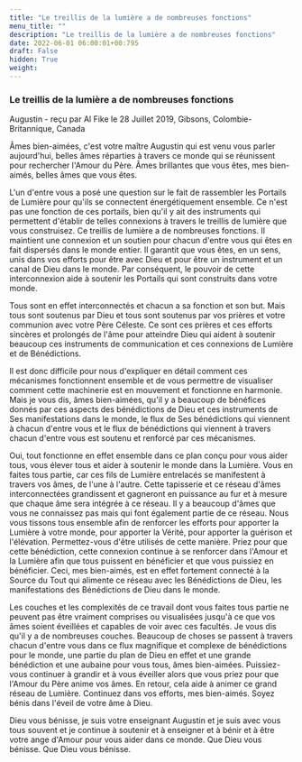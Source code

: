 ```yaml
---
title: "Le treillis de la lumière a de nombreuses fonctions"
menu_title: ""
description: "Le treillis de la lumière a de nombreuses fonctions"
date: 2022-06-01 06:00:01+00:795
draft: False
hidden: True
weight:
---
```

### Le treillis de la lumière a de nombreuses fonctions

Augustin - reçu par Al Fike le 28 Juillet 2019, Gibsons, Colombie-Britannique, Canada

Âmes bien-aimées, c'est votre maître Augustin qui est venu vous parler aujourd'hui, belles âmes réparties à travers ce monde qui se réunissent pour rechercher l'Amour du Père. Âmes brillantes que vous êtes, mes bien-aimés, belles âmes que vous êtes.

L'un d'entre vous a posé une question sur le fait de rassembler les Portails de Lumière pour qu'ils se connectent énergétiquement ensemble. Ce n'est pas une fonction de ces portails, bien qu'il y ait des instruments qui permettent d'établir de telles connexions à travers le treillis de lumière que vous construisez. Ce treillis de lumière a de nombreuses fonctions. Il maintient une connexion et un soutien pour chacun d'entre vous qui êtes en fait dispersés dans le monde entier. Il garantit que vous êtes, en un sens, unis dans vos efforts pour être avec Dieu et pour être un instrument et un canal de Dieu dans le monde. Par conséquent, le pouvoir de cette interconnexion aide à soutenir les Portails qui sont construits dans votre monde.

Tous sont en effet interconnectés et chacun a sa fonction et son but. Mais tous sont soutenus par Dieu et tous sont soutenus par vos prières et votre communion avec votre Père Céleste. Ce sont ces prières et ces efforts sincères et prolongés de l'âme pour atteindre Dieu qui aident à soutenir beaucoup ces instruments de communication et ces connexions de Lumière et de Bénédictions.

Il est donc difficile pour nous d'expliquer en détail comment ces mécanismes fonctionnent ensemble et de vous permettre de visualiser comment cette machinerie est en mouvement et fonctionne en harmonie. Mais je vous dis, âmes bien-aimées, qu'il y a beaucoup de bénéfices donnés par ces aspects des bénédictions de Dieu et ces instruments de Ses manifestations dans le monde, le flux de Ses bénédictions qui viennent à chacun d'entre vous et le flux de bénédictions qui viennent à travers chacun d'entre vous est soutenu et renforcé par ces mécanismes.

Oui, tout fonctionne en effet ensemble dans ce plan conçu pour vous aider tous, vous élever tous et aider à soutenir le monde dans la Lumière. Vous en faites tous partie, car ces fils de Lumière entrelacés se manifestent à travers vos âmes, de l'une à l'autre. Cette tapisserie et ce réseau d'âmes interconnectées grandissent et gagneront en puissance au fur et à mesure que chaque âme sera intégrée à ce réseau. Il y a beaucoup d'âmes que vous ne connaissez pas mais qui font également partie de ce réseau. Nous vous tissons tous ensemble afin de renforcer les efforts pour apporter la Lumière à votre monde, pour apporter la Vérité, pour apporter la guérison et l'élévation. Permettez-vous d'être utilisés de cette manière. Priez pour que cette bénédiction, cette connexion continue à se renforcer dans l'Amour et la Lumière afin que tous puissent en bénéficier et que vous puissiez en bénéficier. Ceci, mes bien-aimés, est en effet fortement connecté à la Source du Tout qui alimente ce réseau avec les Bénédictions de Dieu, les manifestations des Bénédictions de Dieu dans le monde.

Les couches et les complexités de ce travail dont vous faites tous partie ne peuvent pas être vraiment comprises ou visualisées jusqu'à ce que vos âmes soient éveillées et capables de voir avec ces facultés. Je vous dis qu'il y a de nombreuses couches. Beaucoup de choses se passent à travers chacun d'entre vous dans ce flux magnifique et complexe de bénédictions pour le monde, une partie du plan de Dieu en effet et une grande bénédiction et une aubaine pour vous tous, âmes bien-aimées. Puissiez-vous continuer à grandir et à vous éveiller alors que vous priez pour que l'Amour du Père anime vos âmes. En retour, cela aide à animer ce grand réseau de Lumière. Continuez dans vos efforts, mes bien-aimés. Soyez bénis dans l'éveil de votre âme à Dieu.

Dieu vous bénisse, je suis votre enseignant Augustin et je suis avec vous tous souvent et je continue à soutenir et à enseigner et à bénir et à être votre ange d'Amour pour vous aider dans ce monde. Que Dieu vous bénisse. Que Dieu vous bénisse.



